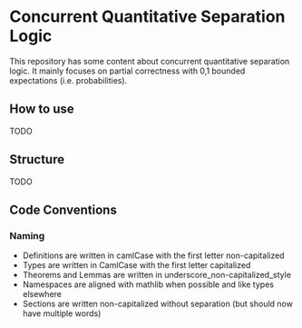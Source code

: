 # Concurrent Quantitative Separation Logic 
This repository has some content about concurrent quantitative separation logic. It mainly focuses on partial correctness with 0,1 bounded expectations (i.e. probabilities).

## How to use
TODO

## Structure
TODO

## Code Conventions

### Naming
* Definitions are written in camlCase with the first letter non-capitalized
* Types are written in CamlCase with the first letter capitalized
* Theorems and Lemmas are written in underscore_non-capitalized_style
* Namespaces are aligned with mathlib when possible and like types elsewhere
* Sections are written non-capitalized without separation (but should now have multiple words)